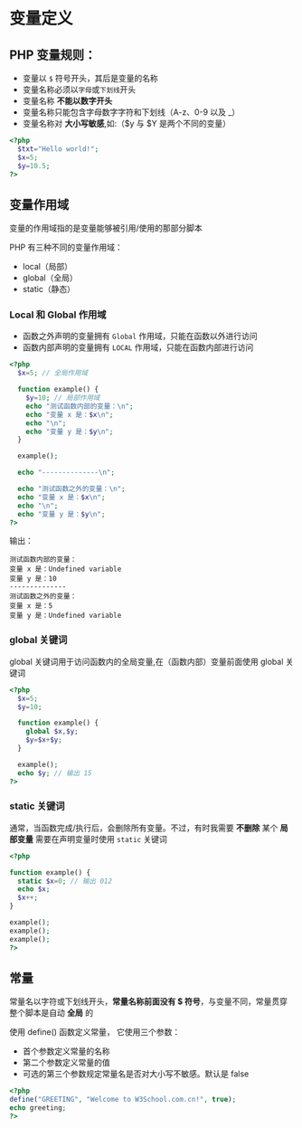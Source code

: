 # 变量定义

## PHP 变量规则：

- 变量以 `$` 符号开头，其后是变量的名称
- 变量名称必须以`字母`或`下划线`开头
- 变量名称 **不能以数字开头**
- 变量名称只能包含字母数字字符和下划线（A-z、0-9 以及 _）
- 变量名称对 **大小写敏感**,如:（$y 与 $Y 是两个不同的变量）


```php
<?php
  $txt="Hello world!";
  $x=5;
  $y=10.5;
?>
```

## 变量作用域

变量的作用域指的是变量能够被引用/使用的那部分脚本

PHP 有三种不同的变量作用域：
- local（局部）
- global（全局）
- static（静态）

### Local 和 Global 作用域

- 函数之外声明的变量拥有 `Global` 作用域，只能在函数以外进行访问
- 函数内部声明的变量拥有 `LOCAL` 作用域，只能在函数内部进行访问

```php
<?php
  $x=5; // 全局作用域

  function example() {
    $y=10; // 局部作用域
    echo "测试函数内部的变量：\n";
    echo "变量 x 是：$x\n";
    echo "\n";
    echo "变量 y 是：$y\n";
  } 

  example();

  echo "--------------\n";

  echo "测试函数之外的变量：\n";
  echo "变量 x 是：$x\n";
  echo "\n";
  echo "变量 y 是：$y\n";
?>
```

输出：

```
测试函数内部的变量：
变量 x 是：Undefined variable
变量 y 是：10
--------------
测试函数之外的变量：
变量 x 是：5
变量 y 是：Undefined variable
```

### global 关键词

global 关键词用于访问函数内的全局变量,在（函数内部）变量前面使用 global 关键词

```php
<?php
  $x=5;
  $y=10;

  function example() {
    global $x,$y;
    $y=$x+$y;
  }

  example();
  echo $y; // 输出 15
?>
```

### static 关键词

通常，当函数完成/执行后，会删除所有变量。不过，有时我需要 **不删除** 某个 **局部变量** 需要在声明变量时使用 `static` 关键词

```php
<?php

function example() {
  static $x=0; // 输出 012
  echo $x;
  $x++;
}

example();
example();
example();
?>
```


## 常量

常量名以字符或下划线开头，**常量名称前面没有 $ 符号**，与变量不同，常量贯穿整个脚本是自动 **全局** 的

使用 define() 函数定义常量， 它使用三个参数：
- 首个参数定义常量的名称
- 第二个参数定义常量的值
- 可选的第三个参数规定常量名是否对大小写不敏感。默认是 false

```php
<?php
define("GREETING", "Welcome to W3School.com.cn!", true);
echo greeting;
?>
```

